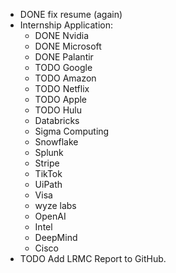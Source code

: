 - DONE fix resume (again)
- Internship Application:
	- DONE Nvidia
	- DONE Microsoft
	- DONE Palantir
	- TODO Google
	- TODO Amazon
	- TODO Netflix
	- TODO Apple
	- TODO Hulu
	- Databricks
	- Sigma Computing
	- Snowflake
	- Splunk
	- Stripe
	- TikTok
	- UiPath
	- Visa
	- wyze labs
	- OpenAI
	- Intel
	- DeepMind
	- Cisco
- TODO Add LRMC Report to GitHub.